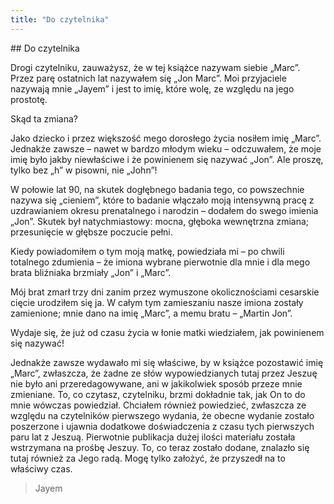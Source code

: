 ```yaml
---
title: "Do czytelnika"
---
```


<div markdown="1" class="chHead"> 
## Do czytelnika

</div>

Drogi czytelniku, zauważysz, że w tej książce nazywam siebie „Marc”.
Przez parę ostatnich lat nazywałem się „Jon Marc”. Moi przyjaciele
nazywają mnie „Jayem” i jest to imię, które wolę, ze względu na jego
prostotę.

Skąd ta zmiana?

Jako dziecko i przez większość mego dorosłego życia nosiłem imię „Marc”.
Jednakże zawsze – nawet w bardzo młodym wieku – odczuwałem, że moje imię
było jakby niewłaściwe i że powinienem się nazywać „Jon”. Ale proszę,
tylko bez „h” w pisowni, nie „John”!

W połowie lat 90, na skutek dogłębnego badania tego, co powszechnie
nazywa się „cieniem”, które to badanie włączało moją intensywną pracę z
uzdrawianiem okresu prenatalnego i narodzin – dodałem do swego imienia
„Jon”. Skutek był natychmiastowy: mocna, głęboka wewnętrzna zmiana;
przesunięcie w głębsze poczucie pełni.

Kiedy powiadomiłem o tym moją matkę, powiedziała mi – po chwili
totalnego zdumienia – że imiona wybrane pierwotnie dla mnie i dla mego
brata bliźniaka brzmiały „Jon” i „Marc”.

Mój brat zmarł trzy dni zanim przez wymuszone okolicznościami cesarskie
cięcie urodziłem się ja. W całym tym zamieszaniu nasze imiona zostały
zamienione; mnie dano na imię „Marc”, a memu bratu – „Martin Jon”.

Wydaje się, że już od czasu życia w łonie matki wiedziałem, jak
powinienem się nazywać!

Jednakże zawsze wydawało mi się właściwe, by w książce pozostawić imię
„Marc”, zwłaszcza, że żadne ze słów wypowiedzianych tutaj przez Jeszuę
nie było ani przeredagowywane, ani w jakikolwiek sposób przeze mnie
zmieniane. To, co czytasz, czytelniku, brzmi dokładnie tak, jak On to do
mnie wówczas powiedział.  Chciałem również powiedzieć, zwłaszcza ze
względu na czytelników pierwszego wydania, że obecne wydanie zostało
poszerzone i ujawnia dodatkowe doświadczenia z czasu tych pierwszych
paru lat z Jeszuą. Pierwotnie publikacja dużej ilości materiału została
wstrzymana na prośbę Jeszuy. To, co teraz zostało dodane, znalazło się
tutaj również za Jego radą. Mogę tylko założyć, że przyszedł na to
właściwy czas.

>Jayem

&nbsp;


